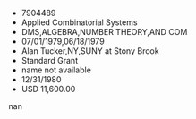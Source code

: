
* 7904489
* Applied Combinatorial Systems
* DMS,ALGEBRA,NUMBER THEORY,AND COM
* 07/01/1979,06/18/1979
* Alan Tucker,NY,SUNY at Stony Brook
* Standard Grant
*   name not available
* 12/31/1980
* USD 11,600.00

nan
